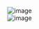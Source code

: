 ![image](https://github.com/cloverdefa/corne-wireless-view-zmk-config/blob/main/IMG/corne-wireless.jpg)   
![image](https://github.com/cloverdefa/corne-wireless-view-zmk-config/blob/main/IMG/keymap.svg)   